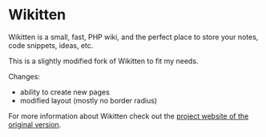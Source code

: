 Wikitten
========

Wikitten is a small, fast, PHP wiki, and the perfect place to store your notes, code snippets, ideas, etc.

This is a slightly modified fork of Wikitten to fit my needs.

Changes:

* ability to create new pages
* modified layout (mostly no border radius)

For more information about Wikitten check out the [project website of the original version](http://wikitten.vizuina.com).

